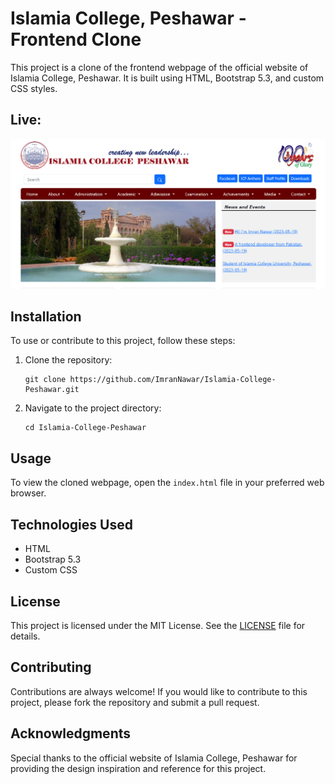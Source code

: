 # Islamia College, Peshawar - Frontend Clone

This project is a clone of the frontend webpage of the official website of Islamia College, Peshawar. It is built using HTML, Bootstrap 5.3, and custom CSS styles.

## Live:
[![Home Page](./img/HomePage.png)](https://imrannawar.github.io/Islamia-College-Peshawar/)

## Installation

To use or contribute to this project, follow these steps:

1. Clone the repository:
    ```
    git clone https://github.com/ImranNawar/Islamia-College-Peshawar.git
    ```

2. Navigate to the project directory:
   ```
   cd Islamia-College-Peshawar
   ```

## Usage

To view the cloned webpage, open the `index.html` file in your preferred web browser.

## Technologies Used

- HTML
- Bootstrap 5.3
- Custom CSS

## License

This project is licensed under the MIT License. See the [LICENSE](https://github.com/ImranNawar/Islamia-College-Peshawar/blob/main/LICENSE) file for details.

## Contributing

Contributions are always welcome! If you would like to contribute to this project, please fork the repository and submit a pull request.

## Acknowledgments

Special thanks to the official website of Islamia College, Peshawar for providing the design inspiration and reference for this project.
